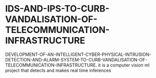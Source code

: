 # IDS-AND-IPS-TO-CURB-VANDALISATION-OF-TELECOMMUNICATION-INFRASTRUCTURE
DEVELOPMENT-OF-AN-INTELLIGENT-CYBER-PHYSICAL-INTRUSION-DETECTION-AND-ALARM-SYSTEM-TO-CURB-VANDALISATION-OF-TELECOMMUNICATION-INFRASTRUCTURE. it is a computer vision ml project that detects and makes real time inferences

